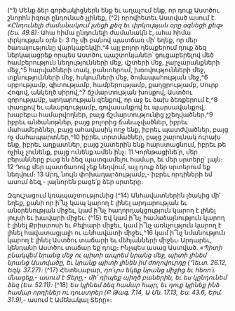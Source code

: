 
(^1) Մենք ձեր գործակիցներն ենք եւ աղաչում ենք, որ դուք Աստծու շնորհն իզուր ընդունած չլինեք, (^2) որովհետեւ
Աստված ասում է.
_«Ընդունելի ժամանակում լսեցի քեզ
եւ փրկության օրը օգնեցի քեզ» (Ես. 49.8)։_
Ահա հիմա ընդունելի ժամանակն է, ահա հիմա փրկության օրն է։ 3 Ոչ մի բանով պատճառ մի՛ եղեք, որ մեր
ծառայությունը վարկաբեկվի.^4 այլ բոլոր դեպքերում դուք ձեզ ներկայացրեք որպես Աստծու պաշտոնյաներ՝
ցուցաբերելով մեծ համբերություն նեղությունների մեջ, վշտերի մեջ, չարչարանքների մեջ,^5 հարվածների տակ,
բանտերում, խռովությունների մեջ, տքնությունների մեջ, հսկումների մեջ, ծոմապահության մեջ,^6 սրբությամբ,
գիտությամբ, համբերությամբ, քաղցրությամբ, Սուրբ Հոգով, անկեղծ սիրով,^7 ճշմարտության խոսքով, Աստծու
զորությամբ, արդարության զենքով, որ աջ եւ ձախ ձեռքերում է,^8 փառքով եւ անարգությամբ, գովասանքով եւ
պարսավանքով, խաբեբա համարվողներ, բայց ճշմարտությունից չշեղվածներ,^9 իբրեւ անծանոթներ, բայց բոլորից
ճանաչվածներ, իբրեւ մահամերձներ, բայց ահավասիկ ողջ ենք, իբրեւ պատժվածներ, բայց ոչ մահապարտներ,^10 իբրեւ
տրտմածներ, բայց շարունակ ուրախ ենք, իբրեւ աղքատներ, բայց շատերին ենք հարստացնում, իբրեւ թե ոչինչ չունենք,
բայց ունենք ամեն ինչ։ 11 Կորնթացինե՛ր, մեր բերանները բաց են ձեզ պատգամելու համար, եւ մեր սրտերը՝ լայն։ 12 Դուք
մեր պատճառով չեք նեղվում, այլ դուք ձեր սրտերում եք նեղվում։ 13 Արդ, նույն փոխադարձությամբ,- իբրեւ որդիների եմ
ասում ձեզ,- լայնորեն բացե՛ք ձեր սրտերը։


Զգուշացում կռապաշտությունից
(^14) Անհավատներին լծակից մի՛ եղեք, քանի որ ի՞նչ կապ կարող է լինել արդարության եւ անօրենության միջեւ, կամ ի՞նչ
հաղորդակցություն կարող է լինել լույսի եւ խավարի միջեւ։
(^15) Եվ կամ ի՞նչ համաձայնություն կարող է լինել Քրիստոսի եւ Բելիարի միջեւ, կամ ի՞նչ առնչություն կարող է լինել
հավատացյալի ու անհավատի միջեւ,^16 կամ ի՞նչ նմանություն կարող է լինել Աստծու տաճարի եւ մեհյանների միջեւ։
Արդարեւ, կենդանի Աստծու տաճար եք դուք։ Ինչպես ասաց Աստված.
_«Պիտի բնակվեմ նրանց մեջ ու պիտի ապրեմ նրանց մեջ,
պիտի լինեմ նրանց Աստվածը,
եւ նրանք պիտի լինեն իմ ժողովուրդը (Ղեւտ. 26.12, Եզկ. 37.27)։_
(^17) Հետեւաբար,
_դո՛ւրս եկեք նրանց միջից եւ հեռո՛ւ մնացեք,- ասում է Տերը,-
մի՛ դիպեք պիղծ բաներին, եւ ես կընդունեմ ձեզ (Ես. 52.11)։_
(^18) _Ես կլինեմ ձեզ համար հայր,
եւ դուք կլինեք ինձ համար որդիներ ու դուստրեր (Բ Թագ. 7.14, Ա Մն. 17.13, Ես. 43.6, Երմ. 31.9),-_
ասում է Ամենակալ Տերը»։
